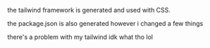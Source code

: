 the tailwind framework is generated and used with CSS. 

the package.json is also generated however i changed a few things

there's a problem with my tailwind idk what tho lol